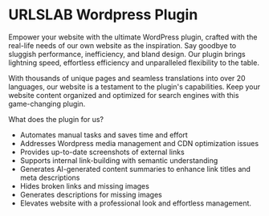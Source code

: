 # URLSLAB Wordpress Plugin

Empower your website with the ultimate WordPress plugin, crafted with the real-life needs of our own website as the inspiration. 
Say goodbye to sluggish performance, inefficiency, and bland design. Our plugin brings lightning speed, effortless efficiency and unparalleled flexibility to the table. 

With thousands of unique pages and seamless translations into over 20 languages, our website is a testament to the plugin's capabilities. 
Keep your website content organized and optimized for search engines with this game-changing plugin.


What does the plugin for us?
+ Automates manual tasks and saves time and effort
+ Addresses Wordpress media management and CDN optimization issues
+ Provides up-to-date screenshots of external links
+ Supports internal link-building with semantic understanding
+ Generates AI-generated content summaries to enhance link titles and meta descriptions
+ Hides broken links and missing images
+ Generates descriptions for missing images
+ Elevates website with a professional look and effortless management.
